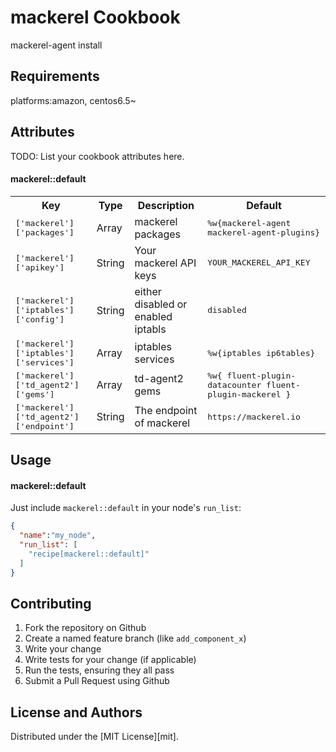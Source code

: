 mackerel Cookbook
===============
mackerel-agent install

Requirements
------------
platforms:amazon, centos6.5~

Attributes
----------
TODO: List your cookbook attributes here.

#### mackerel::default
<table>
  <tr>
    <th>Key</th>
    <th>Type</th>
    <th>Description</th>
    <th>Default</th>
  </tr>
  <tr>
    <td><tt>['mackerel']['packages']</tt></td>
    <td>Array</td>
    <td>mackerel packages</td>
    <td><tt>%w{mackerel-agent mackerel-agent-plugins}</tt></td>
  </tr>
  <tr>
    <td><tt>['mackerel']['apikey']</tt></td>
    <td>String</td>
    <td>Your mackerel API keys</td>
    <td><tt>YOUR_MACKEREL_API_KEY</tt></td>
  </tr>
  <tr>
    <td><tt>['mackerel']['iptables']['config']</tt></td>
    <td>String</td>
    <td>either disabled or enabled iptabls</td>
    <td><tt>disabled</tt></td>
  </tr>
  <tr>
    <td><tt>['mackerel']['iptables']['services']</tt></td>
    <td>Array</td>
    <td>iptables services</td>
    <td><tt>%w{iptables ip6tables}</tt></td>
  </tr>
  <tr>
    <td><tt>['mackerel']['td_agent2']['gems']</tt></td>
    <td>Array</td>
    <td>td-agent2 gems</td>
    <td><tt>%w{ fluent-plugin-datacounter fluent-plugin-mackerel }</tt></td>
  </tr>
  <tr>
    <td><tt>['mackerel']['td_agent2']['endpoint']</tt></td>
    <td>String</td>
    <td>The endpoint of mackerel</td>
    <td><tt>https://mackerel.io</tt></td>
  </tr>
</table>

Usage
-----
#### mackerel::default
Just include `mackerel::default` in your node's `run_list`:

```json
{
  "name":"my_node",
  "run_list": [
    "recipe[mackerel::default]"
  ]
}
```

Contributing
------------
1. Fork the repository on Github
2. Create a named feature branch (like `add_component_x`)
3. Write your change
4. Write tests for your change (if applicable)
5. Run the tests, ensuring they all pass
6. Submit a Pull Request using Github

License and Authors
-------------------
Distributed under the [MIT License][mit].
